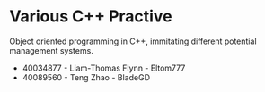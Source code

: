 # Various C++ Practive
Object oriented programming in C++, immitating different potential management systems.

* 40034877 - Liam-Thomas Flynn - Eltom777
* 40089560 - Teng Zhao - BladeGD
